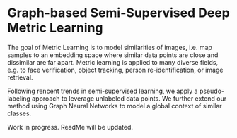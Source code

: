 # Graph-based Semi-Supervised Deep Metric Learning

The goal of Metric Learning is to model similarities of images, i.e. map samples to an embedding space where similar data points are close and dissimilar are far apart. Metric learning is applied to many diverse fields, e.g. to face verification, object tracking, person re-identification, or image retrieval.

Following rencent trends in semi-supervised learning, we apply a pseudo-labeling approach to leverage unlabeled data points. We further extend our method using Graph Neural Networks to model a global context of similar classes.

Work in progress. ReadMe will be updated.
